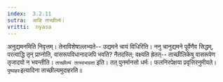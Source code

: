 ```yaml
---
index:  3.2.11
sutra:  आङि ताच्छील्ये।
vritti:  nyasa
---
```


अनुद्यमनमिति निवृत्तम्। तेनाविशेषाल्लभ्यते-- उद्यमने चायं विधिरिति। ननु चानुद्यमने पूर्वेणैव सिद्धम्, परत्वाद्धि तृन् प्राप्नोति, वासरूपविधानादजपि भवति? नैतदस्ति; वक्ष्यति ह्रेतत्-- ताच्छीलिकेषु वासरूपेण तृजादयो न भवन्तीति। `ताच्छील्यं तत्स्वभावता` इति। तत् पुनर्मानसो धर्मः। फलनिरपेक्षया प्रवृत्तिरनुमीयते। `पुष्पाहरः`इत्यादिना ताच्छील्यमुदाहरति॥
